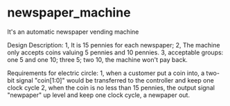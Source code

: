 # newspaper_machine
It's an automatic newspaper vending machine

Design Description:
1, It is 15 pennies for each newspaper;
2, The machine only accepts coins valuing 5 pennies and 10 pennies.
3, acceptable groups: one 5 and one 10; three 5; two 10, the machine won't pay back.

Requirements for electric circle:
1, when a customer put a coin into, a two-bit signal "coin[1:0]" would be transferred to the controller and keep one clock cycle
2, when the coin is no less than 15 pennies, the output signal "newpaper" up level and keep one clock cycle, a newpaper out.
